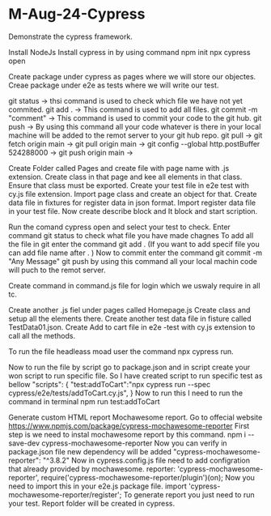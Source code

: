 # M-Aug-24-Cypress
Demonstrate the cypress framework. 

Install NodeJs
Install cypress in by using command npm init
npx cypress open

Create package under cypress as pages where we will store our objectes.
Creae package under e2e as tests where we will write our test.

git status -> thsi command is used to check which file we have not yet commited.
git add . -> This command is used to add all files. 
git commit -m "comment" -> This command is used to commit your code to the git hub. 
git push -> By using this command all your code whatever is there in your local machine will be added to the remot server to your git hub repo.
git pull ->
git fetch origin main ->
git pull origin main ->
git config --global http.postBuffer 524288000 ->
git push origin main ->

Create Folder called Pages and create file with page name with .js extension. 
Create class in that page and kee all elements in that class. 
Ensure that class must be exported. 
Create your test file in e2e test with cy.js file extension.
Import page class and create an object for that.
Create data file in fixtures for register data in json format.
Import register data file in your test file.
Now create describe block and It block and start scription. 

Run the comand cypress open and select your test to check.
Enter command git status to check what file you have made chagnes
To add all the file in git enter the command git add . (If you want to add specif file you can add file name after . )
Now to commit enter the command git commit -m "Any Message"
git push by using this command all your local machin code will puch to the remot server. 

Create command in command.js file for login which we uswaly require in all tc.

Create another .js fiel under pages called Homepage.js 
Create class and setup all the elements there. 
Create another test data file in fisture called TestData01.json.
Create Add to cart file in e2e -test with cy.js extension to call all the methods. 

To run the file headleass moad user the command npx cypress run.

Now to run the file by script go to package.json and in script create your won script to run specific file.
So I have created script to run specific test as bellow 
 "scripts": {
    "test:addToCart":"npx cypress run --spec cypress/e2e/tests/addToCart.cy.js",
 }
 Now to run this I need to run the command in terminal npm run test:addToCart

 Generate custom HTML report Mochawesome report.
 Go to offecial website https://www.npmjs.com/package/cypress-mochawesome-reporter
 First step is we need to instal mochawesome report by this command. npm i --save-dev cypress-mochawesome-reporter
 Now you can verify in package.json file new dependency will be added "cypress-mochawesome-reporter": "^3.8.2"
 Now in cypress.config.js file need to add configration that already provided by mochawesome. 
 reporter: 'cypress-mochawesome-reporter',
 require('cypress-mochawesome-reporter/plugin')(on);
 Now you need to import this in your e2e.js package file. import 'cypress-mochawesome-reporter/register';
 To generate report you just need to run your test. Report folder will be created in cypress. 
 






